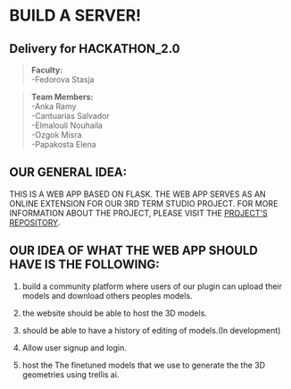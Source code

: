# **BUILD A SERVER!**

## **Delivery for HACKATHON_2.0**

> **Faculty:**<br> -Fedorova Stasja<br>

> **Team Members:**<br> -Anka Ramy<br> -Cantuarias Salvador<br> -Elmalouli Nouhaila<br> -Ozgok Misra<br> -Papakosta Elena<br>

## **OUR GENERAL IDEA:**
THIS IS A WEB APP BASED ON FLASK. THE WEB APP SERVES AS AN ONLINE EXTENSION FOR OUR 3RD TERM STUDIO PROJECT. FOR MORE INFORMATION ABOUT THE PROJECT, PLEASE VISIT THE [PROJECT'S REPOSITORY](https://github.com/PaintDumpster/Applied_research_studio).

## **OUR IDEA OF WHAT THE WEB APP SHOULD HAVE IS THE FOLLOWING:**<br>

1. build a community platform where users of our plugin can upload their models and download others peoples models.<br>

2. the website should be able to host the 3D models.<br>

3. should be able to have a history of editing of models.(In development)<br>

4. Allow user signup and login.<br>

5. host the The finetuned models that we use to generate the the 3D geometries using trellis ai.<br>